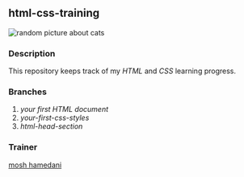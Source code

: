 ## html-css-training

![random picture about cats](https://genrandom.com/api/cat)

### Description

This repository keeps track of my _HTML_ and _CSS_ learning progress.

### Branches

1. _your first HTML document_
2. _your-first-css-styles_
3. _html-head-section_

### Trainer

[mosh hamedani](http://bit.ly/3Uul0zK)
